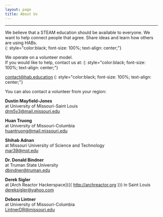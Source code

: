 ```yaml
---
layout: page
title: About Us
---
```



---
We believe that a STEAM education should be available to everyone. We want to help connect people that agree. Share ideas and learn how others are using HABs.  
{: style="color:black; font-size: 100%; text-align: center;"}

 
We operate on a volunteer model.  
If you would like to help, contact us at:
{: style="color:black; font-size: 100%; text-align: center;"}

contact@hab.education 
{: style="color:black; font-size: 100%; text-align: center;"}


You can also contact a volunteer from your region:




**Dustin Mayfield-Jones**  
at University of Missouri-Saint Louis    
drm5y3@mail.missouri.edu


**Huan Truong**  
at University of Missouri-Columbia    
huantruong@mail.missouri.edu  


**Shihab Adnan**  
at Missouri University of Science and Technology  
mar39@mst.edu

 
**Dr. Donald Bindner**  
at Truman State University  
dbindner@truman.edu

**Derek Sigler**  
at [Arch Reactor Hackerspace]({{ http://archreactor.org }}) in Saint Louis  
dereksigler@yahoo.com


**Debora Lintner**  
at University of Missouri-Columbia      
LintnerDR@missouri.edu
